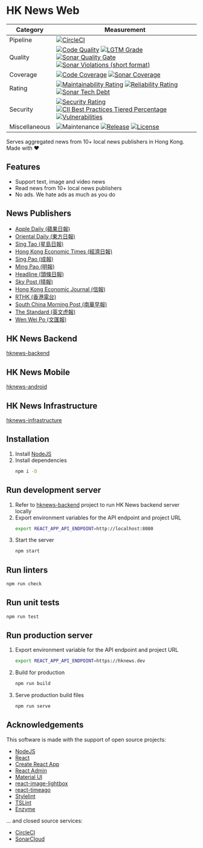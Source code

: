 # HK News Web

| Category      | Measurement                                                                                                                                                                                                                                                                                                                                                                                                                                                                                                                                                                                                                                                                                                  |
|---------------|--------------------------------------------------------------------------------------------------------------------------------------------------------------------------------------------------------------------------------------------------------------------------------------------------------------------------------------------------------------------------------------------------------------------------------------------------------------------------------------------------------------------------------------------------------------------------------------------------------------------------------------------------------------------------------------------------------------|
| Pipeline      | [![CircleCI](https://img.shields.io/circleci/project/github/ayltai/hknews-web/master.svg?style=flat)](https://circleci.com/gh/ayltai/hknews-web)                                                                                                                                                                                                                                                                                                                                                                                                                                                                                                                                                             |
| Quality       | [![Code Quality](https://img.shields.io/codacy/grade/905ca9343bb94e668420a5a33be855b5.svg?style=flat)](https://app.codacy.com/app/AlanTai/hknews-web/dashboard) [![LGTM Grade](https://img.shields.io/lgtm/grade/javascript/github/ayltai/hknews-web)](https://lgtm.com/projects/g/ayltai/hknews-web/context:javascript) [![Sonar Quality Gate](https://img.shields.io/sonar/quality_gate/ayltai_hknews-web?server=https%3A%2F%2Fsonarcloud.io)](https://sonarcloud.io/dashboard?id=ayltai_hknews-web) [![Sonar Violations (short format)](https://img.shields.io/sonar/violations/ayltai_hknews-web?format=short&server=https%3A%2F%2Fsonarcloud.io)](https://sonarcloud.io/dashboard?id=ayltai_hknews-web) |
| Coverage      | [![Code Coverage](https://img.shields.io/codecov/c/github/ayltai/hknews-web.svg?style=flat)](https://codecov.io/gh/ayltai/hknews-web) [![Sonar Coverage](https://img.shields.io/sonar/coverage/ayltai_hknews-web?server=https%3A%2F%2Fsonarcloud.io)](https://sonarcloud.io/dashboard?id=ayltai_hknews-web)                                                                                                                                                                                                                                                                                                                                                                                                  |
| Rating        | [![Maintainability Rating](https://sonarcloud.io/api/project_badges/measure?project=ayltai_hknews-web&metric=sqale_rating)](https://sonarcloud.io/dashboard?id=ayltai_hknews-web) [![Reliability Rating](https://sonarcloud.io/api/project_badges/measure?project=ayltai_hknews-web&metric=reliability_rating)](https://sonarcloud.io/dashboard?id=ayltai_hknews-web) [![Sonar Tech Debt](https://img.shields.io/sonar/tech_debt/ayltai_hknews-web?server=https%3A%2F%2Fsonarcloud.io)](https://sonarcloud.io/dashboard?id=ayltai_hknews-web)                                                                                                                                                                |
| Security      | [![Security Rating](https://sonarcloud.io/api/project_badges/measure?project=ayltai_hknews-web&metric=security_rating)](https://sonarcloud.io/dashboard?id=ayltai_hknews-web) [![CII Best Practices Tiered Percentage](https://img.shields.io/cii/percentage/3190)](https://bestpractices.coreinfrastructure.org/projects/3190) [![Vulnerabilities](https://sonarcloud.io/api/project_badges/measure?project=ayltai_hknews-web&metric=vulnerabilities)](https://sonarcloud.io/dashboard?id=ayltai_hknews-web)                                                                                                                                                                                                |
| Miscellaneous | ![Maintenance](https://img.shields.io/maintenance/yes/2020) [![Release](https://img.shields.io/github/release/ayltai/hknews-web.svg?style=flat)](https://github.com/ayltai/hknews-web/releases) [![License](https://img.shields.io/github/license/ayltai/hknews-web.svg?style=flat)](https://github.com/ayltai/hknews-web/blob/master/LICENSE)

Serves aggregated news from 10+ local news publishers in Hong Kong. Made with ❤

## Features
* Support text, image and video news
* Read news from 10+ local news publishers
* No ads. We hate ads as much as you do

## News Publishers
* [Apple Daily (蘋果日報)](http://hk.apple.nextmedia.com)
* [Oriental Daily (東方日報)](http://orientaldaily.on.cc)
* [Sing Tao (星島日報)](http://std.stheadline.com)
* [Hong Kong Economic Times (經濟日報)](http://www.hket.com)
* [Sing Pao (成報)](https://www.singpao.com.hk)
* [Ming Pao (明報)](http://www.mingpao.com)
* [Headline (頭條日報)](http://hd.stheadline.com)
* [Sky Post (晴報)](http://skypost.ulifestyle.com.hk)
* [Hong Kong Economic Journal (信報)](http://www.hkej.com)
* [RTHK (香港電台)](http://news.rthk.hk)
* [South China Morning Post (南華早報)](http://www.scmp.com/frontpage/hk)
* [The Standard (英文虎報)](http://www.thestandard.com.hk)
* [Wen Wei Po (文匯報)](http://news.wenweipo.com)

## HK News Backend
[hknews-backend](https://github.com/ayltai/hknews-backend)

## HK News Mobile
[hknews-android](https://github.com/ayltai/hknews-android)

## HK News Infrastructure
[hknews-infrastructure](https://github.com/ayltai/hknews-infrastructure)

## Installation
1. Install [NodeJS](https://nodejs.org)
2. Install dependencies
   ```sh
   npm i -D
   ```

## Run development server
1. Refer to [hknews-backend](https://github.com/ayltai/hknews-backend) project to run HK News backend server locally
2. Export environment variables for the API endpoint and project URL
   ```sh
   export REACT_APP_API_ENDPOINT=http://localhost:8080
   ```
3. Start the server
   ```sh
   npm start
   ```

## Run linters
```sh
npm run check
```

## Run unit tests
```sh
npm run test
```

## Run production server
1. Export environment variable for the API endpoint and project URL
   ```sh
   export REACT_APP_API_ENDPOINT=https://hknews.dev
   ```
2. Build for production
   ```sh
   npm run build
   ```
3. Serve production build files
   ```sh
   npm run serve
   ```

## Acknowledgements
This software is made with the support of open source projects:
* [NodeJS](https://nodejs.org)
* [React](https://github.com/facebook/react)
* [Create React App](https://github.com/facebook/create-react-app)
* [React Admin](https://marmelab.com/react-admin)
* [Material UI](https://material-ui.com)
* [react-image-lightbox](https://github.com/frontend-collective/react-image-lightbox)
* [react-timeago](https://github.com/nmn/react-timeago)
* [Stylelint](https://stylelint.io)
* [TSLint](https://palantir.github.io/tslint)
* [Enzyme](https://airbnb.io/enzyme)

... and closed source services:
* [CircleCI](https://circleci.com)
* [SonarCloud](https://sonarcloud.io)
